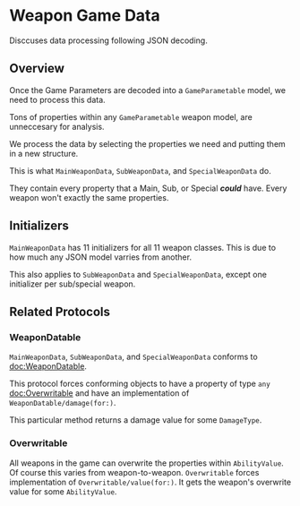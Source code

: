 # Weapon Game Data

Disccuses data processing following JSON decoding.

## Overview

Once the Game Parameters are decoded into a ``GameParametable`` model, we need to process this data.

Tons of properties within any `GameParametable` weapon model, are unneccesary for analysis.

We process the data by selecting the properties we need and putting them in a new structure.

This is what ``MainWeaponData``, ``SubWeaponData``, and ``SpecialWeaponData`` do.

They contain every property that a Main, Sub, or Special ***could*** have. Every weapon won't exactly the same properties.


## Initializers

`MainWeaponData` has 11 initializers for all 11 weapon classes. This is due to how much any JSON model varries from another.

This also applies to `SubWeaponData` and `SpecialWeaponData`, except one initializer per sub/special weapon.

## Related Protocols

### WeaponDatable

`MainWeaponData`, `SubWeaponData`, and `SpecialWeaponData` conforms to <doc:WeaponDatable>.

This protocol forces conforming objects to have a property of type `any` <doc:Overwritable> and have an implementation of ``WeaponDatable/damage(for:)``.

This particular method returns a damage value for some ``DamageType``.

### Overwritable
All weapons in the game can overwrite the properties within ``AbilityValue``. Of course this varies from weapon-to-weapon. `Overwritable` forces implementation of ``Overwritable/value(for:)``. It gets the weapon's overwrite value for some ``AbilityValue``.

